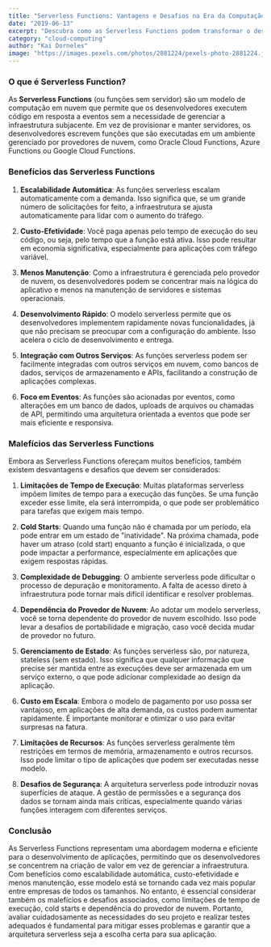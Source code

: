 ```yaml
---
title: "Serverless Functions: Vantagens e Desafios na Era da Computação em Nuvem"
date: "2019-06-13"
excerpt: "Descubra como as Serverless Functions podem transformar o desenvolvimento de aplicações, equilibrando inovação e desafios na computação em nuvem."
category: "cloud-computing"
author: "Kai Dorneles"
image: "https://images.pexels.com/photos/2881224/pexels-photo-2881224.jpeg?auto=compress&cs=tinysrgb&w=1260&h=750&dpr=2"
---
```


### O que é Serverless Function?

As **Serverless Functions** (ou funções sem servidor) são um modelo de computação em nuvem que permite que os desenvolvedores executem código em resposta a eventos sem a necessidade de gerenciar a infraestrutura subjacente. Em vez de provisionar e manter servidores, os desenvolvedores escrevem funções que são executadas em um ambiente gerenciado por provedores de nuvem, como Oracle Cloud Functions, Azure Functions ou Google Cloud Functions.

### Benefícios das Serverless Functions

1. **Escalabilidade Automática**: As funções serverless escalam automaticamente com a demanda. Isso significa que, se um grande número de solicitações for feito, a infraestrutura se ajusta automaticamente para lidar com o aumento do tráfego.

2. **Custo-Efetividade**: Você paga apenas pelo tempo de execução do seu código, ou seja, pelo tempo que a função está ativa. Isso pode resultar em economia significativa, especialmente para aplicações com tráfego variável.

3. **Menos Manutenção**: Como a infraestrutura é gerenciada pelo provedor de nuvem, os desenvolvedores podem se concentrar mais na lógica do aplicativo e menos na manutenção de servidores e sistemas operacionais.

4. **Desenvolvimento Rápido**: O modelo serverless permite que os desenvolvedores implementem rapidamente novas funcionalidades, já que não precisam se preocupar com a configuração do ambiente. Isso acelera o ciclo de desenvolvimento e entrega.

5. **Integração com Outros Serviços**: As funções serverless podem ser facilmente integradas com outros serviços em nuvem, como bancos de dados, serviços de armazenamento e APIs, facilitando a construção de aplicações complexas.

6. **Foco em Eventos**: As funções são acionadas por eventos, como alterações em um banco de dados, uploads de arquivos ou chamadas de API, permitindo uma arquitetura orientada a eventos que pode ser mais eficiente e responsiva.

### Malefícios das Serverless Functions

Embora as Serverless Functions ofereçam muitos benefícios, também existem desvantagens e desafios que devem ser considerados:

1. **Limitações de Tempo de Execução**: Muitas plataformas serverless impõem limites de tempo para a execução das funções. Se uma função exceder esse limite, ela será interrompida, o que pode ser problemático para tarefas que exigem mais tempo.

2. **Cold Starts**: Quando uma função não é chamada por um período, ela pode entrar em um estado de "inatividade". Na próxima chamada, pode haver um atraso (cold start) enquanto a função é inicializada, o que pode impactar a performance, especialmente em aplicações que exigem respostas rápidas.

3. **Complexidade de Debugging**: O ambiente serverless pode dificultar o processo de depuração e monitoramento. A falta de acesso direto à infraestrutura pode tornar mais difícil identificar e resolver problemas.

4. **Dependência do Provedor de Nuvem**: Ao adotar um modelo serverless, você se torna dependente do provedor de nuvem escolhido. Isso pode levar a desafios de portabilidade e migração, caso você decida mudar de provedor no futuro.

5. **Gerenciamento de Estado**: As funções serverless são, por natureza, stateless (sem estado). Isso significa que qualquer informação que precise ser mantida entre as execuções deve ser armazenada em um serviço externo, o que pode adicionar complexidade ao design da aplicação.

6. **Custo em Escala**: Embora o modelo de pagamento por uso possa ser vantajoso, em aplicações de alta demanda, os custos podem aumentar rapidamente. É importante monitorar e otimizar o uso para evitar surpresas na fatura.

7. **Limitações de Recursos**: As funções serverless geralmente têm restrições em termos de memória, armazenamento e outros recursos. Isso pode limitar o tipo de aplicações que podem ser executadas nesse modelo.

8. **Desafios de Segurança**: A arquitetura serverless pode introduzir novas superfícies de ataque. A gestão de permissões e a segurança dos dados se tornam ainda mais críticas, especialmente quando várias funções interagem com diferentes serviços.

### Conclusão

As Serverless Functions representam uma abordagem moderna e eficiente para o desenvolvimento de aplicações, permitindo que os desenvolvedores se concentrem na criação de valor em vez de gerenciar a infraestrutura. Com benefícios como escalabilidade automática, custo-efetividade e menos manutenção, esse modelo está se tornando cada vez mais popular entre empresas de todos os tamanhos. No entanto, é essencial considerar também os malefícios e desafios associados, como limitações de tempo de execução, cold starts e dependência do provedor de nuvem. Portanto, avaliar cuidadosamente as necessidades do seu projeto e realizar testes adequados é fundamental para mitigar esses problemas e garantir que a arquitetura serverless seja a escolha certa para sua aplicação.